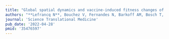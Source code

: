 ```yaml
---
title: "Global spatial dynamics and vaccine-induced fitness changes of *Bordetella pertussis*"
authors: "**Lefrancq N**, Bouchez V, Fernandes N, Barkoff AM, Bosch T, Dalby T, Åkerlund T, Darenberg J, Fabianova K, Vestrheim DF, Fry NK, González-López JJ, Gullsby K, Habington A, He Q, Litt D, Martini H, Piérard D, Stefanelli P, Stegger M, Zavadilova J, Armatys N, Landier A, Guillot S, Hong SL, Lemey P, **Parkhill J**, Toubiana J, Cauchemez S, Salje H, Brisse S."
journal: 'Science Translational Medicine'
pub_date: '2022-04-28'
pmid: '35476597'
---
```

